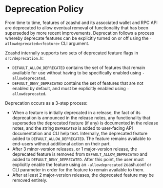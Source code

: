 Deprecation Policy
==================

From time to time, features of zcashd and its associated wallet and RPC API are deprecated
to allow eventual removal of functionality that has been superseded by more recent
improvements. Deprecation follows a process whereby deprecate features can be explicitly
turned on or off using the `-allowdeprecated=<feature>` CLI argument.

Zcashd internally supports two sets of deprecated feature flags in `src/deprecation.h`:
- `DEFAULT_ALLOW_DEPRECATED` contains the set of features that remain available for
  use without having to be specifically enabled using `-allowdeprecated`.
- `DEFAULT_DENY_DEPRECATED` contains the set of features that are not enabled by
  default, and must be explicitly enabled using `-allowdeprecated`.

Deprecation occurs as a 3-step process:
- When a feature is initially deprecated in a release, the fact of its deprecation is
  announced in the release notes, any functionality that supersedes the deprecated feature
  (if any) is documented in the release notes, and the string `DEPRECATED` is added to
  user-facing API documentation and CLI help text. Internally, the deprecated feature
  added to `DEFAULT_ALLOW_DEPRECATED`. The feature remains available to end-users
  without additional action on their part.
- After 3 minor-version releases, or 1 major-version release, the deprecated feature
  is removed from `DEFAULT_ALLOW_DEPRECATED` and added to `DEFAULT_DENY_DEPRECATED`.
  After this point, the user must explicitly enable the feature using an
  `-allowdeprecated` zcash.conf or CLI parameter in order for the feature to remain
  available to them.
- After at least 2 major-version releases, the deprecated feature may be removed entirely. 

